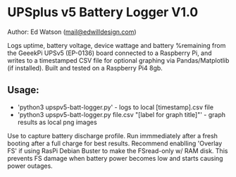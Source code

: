 # UPSplus v5 Battery Logger V1.0
Author: Ed Watson (mail@edwilldesign.com)

Logs uptime, battery voltage, device wattage and battery %remaining from the
GeeekPi UPSv5 (EP-0136) board connected to a Raspberry Pi, and writes to a
timestamped CSV file for optional graphing via Pandas/Matplotlib (if installed). Built 
and tested on a Raspberry Pi4 8gb.

## Usage: 
* 'python3 upspv5-batt-logger.py' - logs to local [timestamp].csv file
* 'python3 upspv5-batt-logger.py file.csv "[label for graph title]"' - graph results as local png images

Use to capture battery discharge profile. Run immmediately after a fresh booting
after a full charge for best results. Recommend enablling 'Overlay FS' if using
RasPi Debian Buster to make the FSread-only w/ RAM disk. This prevents FS damage
when battery power becomes low and starts causing power outages. 
